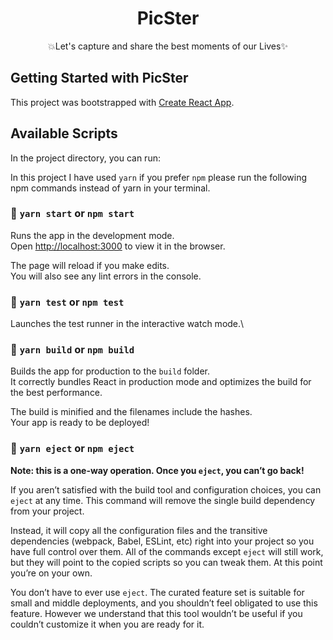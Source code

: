 <div align = "center">

# PicSter

💥Let's capture and share the best moments of our Lives✨

</div>

## Getting Started with PicSter

This project was bootstrapped with [Create React App](https://github.com/facebook/create-react-app).

## Available Scripts

In the project directory, you can run:

In this project I have used `yarn` if you prefer `npm` please run the following npm commands instead of yarn in your terminal.

### 🚀 `yarn start` or `npm start`

Runs the app in the development mode.\
Open [http://localhost:3000](http://localhost:3000) to view it in the browser.

The page will reload if you make edits.\
You will also see any lint errors in the console.

### 🚀  `yarn test` or `npm test`

Launches the test runner in the interactive watch mode.\

### 🚀  `yarn build` or `npm build`

Builds the app for production to the `build` folder.\
It correctly bundles React in production mode and optimizes the build for the best performance.

The build is minified and the filenames include the hashes.\
Your app is ready to be deployed!

### 🚀  `yarn eject` or `npm eject`

**Note: this is a one-way operation. Once you `eject`, you can’t go back!**

If you aren’t satisfied with the build tool and configuration choices, you can `eject` at any time. This command will remove the single build dependency from your project.

Instead, it will copy all the configuration files and the transitive dependencies (webpack, Babel, ESLint, etc) right into your project so you have full control over them. All of the commands except `eject` will still work, but they will point to the copied scripts so you can tweak them. At this point you’re on your own.

You don’t have to ever use `eject`. The curated feature set is suitable for small and middle deployments, and you shouldn’t feel obligated to use this feature. However we understand that this tool wouldn’t be useful if you couldn’t customize it when you are ready for it.
